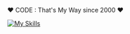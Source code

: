 ♥ CODE : That's My Way since 2000 ♥




[![My Skills](https://skillicons.dev/icons?github,gmail,html,linkedin,vscode,,windows,workers&perline=31)](https://skillicons.dev)  
